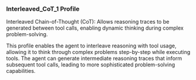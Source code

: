 ### Interleaved_CoT_1 Profile

Interleaved Chain-of-Thought (CoT): Allows reasoning traces to be generated between tool calls, enabling dynamic thinking during complex problem-solving.

This profile enables the agent to interleave reasoning with tool usage, allowing it to think through complex problems step-by-step while executing tools. The agent can generate intermediate reasoning traces that inform subsequent tool calls, leading to more sophisticated problem-solving capabilities.

